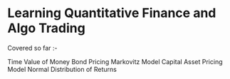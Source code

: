 # Learning Quantitative Finance and Algo Trading

Covered so far :-

Time Value of Money
Bond Pricing
Markovitz Model
Capital Asset Pricing Model
Normal Distribution of Returns
